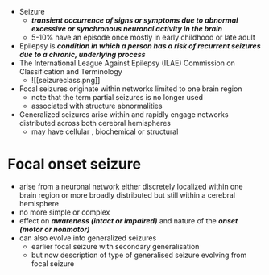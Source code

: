 - Seizure 
	- ***transient occurrence of signs or symptoms due to abnormal excessive or synchronous neuronal activity in the brain***
	- 5-10% have an episode once mostly in early childhood or late adult 
- Epilepsy is ***condition in which a person has a risk of recurrent seizures due to a chronic, underlying process***
- The International League Against Epilepsy (ILAE) Commission on Classification and Terminology 
	- ![[seizureclass.png]]
- Focal seizures originate within networks limited to one brain region 
	- note that the term partial seizures is no longer used 
	- associated with structure abnormalities 
- Generalized seizures arise within and rapidly engage networks distributed across both cerebral hemispheres 
	- may have cellular , biochemical or structural 
# Focal onset seizure 
- arise from a neuronal network either discretely localized within one brain region or more broadly distributed but still within a cerebral hemisphere 
- no more simple or complex 
- effect on ***awareness (intact or impaired)*** and nature of the ***onset (motor or nonmotor)***
- can also evolve into generalized seizures 
	- earlier focal seizure with secondary generalisation 
	- but now description of type of generalised seizure evolving from focal seizure 